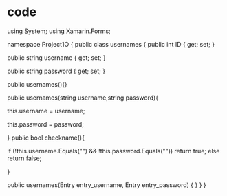# code
using System;
using Xamarin.Forms;

namespace Project1O
{
public class usernames
{
public int ID { get; set; }

public string username { get; set; }

public string password { get; set; }

public usernames(){}


public usernames(string username,string password){

this.username = username;

this.password = password;

}
public bool checkname(){


if (!this.username.Equals("") && !this.password.Equals(""))
return true;
else
return false; 

}


public usernames(Entry entry_username, Entry entry_password)
{
}
}
}
